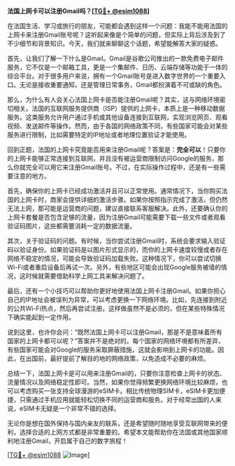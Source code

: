 **法国上网卡可以注册Gmail吗？[[TG💪+ @esim1088](https://t.me/s/esim1088)]**

在法国生活、学习或旅行的朋友，可能都会遇到这样一个问题：我能不能用法国的上网卡来注册Gmail账号呢？这听起来像是个简单的问题，但实际上背后涉及到了不少细节和背景知识。今天，我们就来聊聊这个话题，希望能解答大家的疑惑。

首先，让我们了解一下什么是Gmail。Gmail是谷歌公司推出的一款免费电子邮件服务，它不仅是一个邮箱工具，更是一个集邮件、日历、云端存储等功能于一体的综合平台。对于很多用户来说，拥有一个Gmail账号是进入数字世界的一个重要入口。无论是接收重要通知，还是管理日常事务，Gmail都扮演着不可或缺的角色。

那么，为什么有人会关心法国上网卡是否能注册Gmail呢？其实，这与网络环境密切相关。法国的互联网服务提供商（ISP）提供的上网卡，本质上是一种移动数据服务。这类服务允许用户通过手机或其他设备连接到互联网，实现浏览网页、观看视频、发送邮件等操作。然而，由于各国的网络政策不同，有些国家可能会对某些服务进行限制，比如需要特定的IP地址或者地理位置验证才能使用。

回到正题，法国的上网卡究竟能否用来注册Gmail呢？答案是：**完全可以**！只要你的上网卡能够正常连接到互联网，并且没有被运营商限制访问Google的服务，那么你就完全可以用它来注册Gmail账号。不过，在实际操作过程中，还是有一些需要注意的地方。

首先，确保你的上网卡已经成功激活并且可以正常使用。通常情况下，当你购买法国的上网卡时，商家会提供详细的激活步骤。如果你按照指示完成了激活，但仍然无法上网，那可能是运营商的问题，建议直接联系客服解决。此外，还要确认你的上网卡套餐是否包含足够的流量，因为注册Gmail可能需要下载一些文件或者观看验证码图片，这些都需要消耗一定的数据流量。

其次，关于验证码的问题。有时候，当你尝试注册Gmail时，系统会要求输入验证码以验证身份。如果验证码是以图片形式显示的，而你的上网卡速度较慢或者存在网络不稳定的情况，可能会导致验证码加载失败。这种情况下，你可以尝试切换Wi-Fi或者重启设备后再试一次。另外，有些地区可能会出现Google服务被墙的情况，这时候就需要借助科学上网工具来解决问题了。

最后，还有一个小技巧可以帮助你更好地使用法国上网卡注册Gmail。如果你担心自己的IP地址会被误判为异常，可以考虑更换一下网络环境。比如，先连接到附近的公共Wi-Fi热点，然后再尝试注册。这样做虽然不是必须的，但在某些特殊情况下确实能起到一定作用。

说到这里，也许你会问：“既然法国上网卡可以注册Gmail，那是不是意味着所有国家的上网卡都可以呢？”答案并不是绝对的。每个国家的网络环境都有所差异，有些国家可能会对Google的服务采取屏蔽措施，这就会影响到上网卡的功能。因此，在出国前，最好提前了解目的地的网络政策，以免造成不必要的麻烦。

总结一下，法国上网卡是可以用来注册Gmail的，只要你注意检查上网卡的状态、流量情况以及网络稳定性即可。当然，如果你觉得频繁更换网络环境比较麻烦，也可以考虑购买一张支持全球漫游的eSIM卡。相比传统物理SIM卡，eSIM卡更加便捷，只需通过手机应用就能轻松切换不同的运营商和服务。对于经常出国的人来说，eSIM卡无疑是一个非常不错的选择。

无论你是想在国外保持与国内亲友的联系，还是希望随时随地享受互联网带来的便利，选择合适的上网方式都是非常重要的。希望本文能帮助你在法国或其他国家顺利地注册Gmail，开启属于自己的数字旅程！

[[TG💪+ @esim1088](https://t.me/s/esim1088) ![Image](https://i.postimg.cc/4NQfJmqS/Snipaste-2025-05-13-00-14-12.png)]
